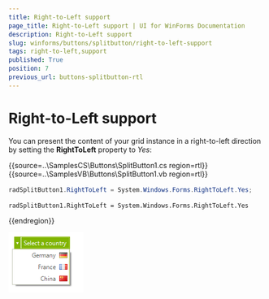 ```yaml
---
title: Right-to-Left support
page_title: Right-to-Left support | UI for WinForms Documentation
description: Right-to-Left support
slug: winforms/buttons/splitbutton/right-to-left-support
tags: right-to-left,support
published: True
position: 7
previous_url: buttons-splitbutton-rtl
---
```


# Right-to-Left support


You can present the content of your grid instance in a right-to-left direction by setting the __RightToLeft__ property to *Yes*:
      

{{source=..\SamplesCS\Buttons\SplitButton1.cs region=rtl}} 
{{source=..\SamplesVB\Buttons\SplitButton1.vb region=rtl}} 

````C#
radSplitButton1.RightToLeft = System.Windows.Forms.RightToLeft.Yes;

````
````VB.NET
radSplitButton1.RightToLeft = System.Windows.Forms.RightToLeft.Yes

````

{{endregion}} 


![buttons-splitbutton-rtl 001](images/buttons-splitbutton-rtl001.png)
